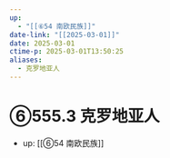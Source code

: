 ```yaml
---
up:
  - "[[⑥54 南欧民族]]"
date-link: "[[2025-03-01]]"
date: 2025-03-01
ctime-p: 2025-03-01T13:50:25
aliases:
  - 克罗地亚人
---
```


# ⑥555.3 克罗地亚人

- up: [[⑥54 南欧民族]]
